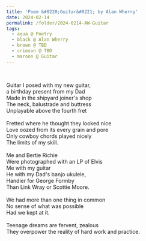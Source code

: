 ```yaml
---
title: 'Poem &#8220;Guitar&#8221; by Alan Wherry'
date: 2024-02-14
permalink: /folder/2024-0214-AW-Guitar
tags:
  - aqua @ Poetry
  - black @ Alan Wherry
  - brown @ TBD
  - crimson @ TBD
  - maroon @ Guitar
---
```


<br>

<p>
Guitar I posed with my new guitar,<br>
a birthday present from my Dad<br>
Made in the shipyard joiner's shop<br>
The neck, balustrade and buttress<br>
Unplayable above the fourth fret<br>
<br>
Fretted where he thought they looked nice<br>
Love oozed from its every grain and pore<br>
Only cowboy chords played nicely<br>
The limits of my skill.<br>
<br>
Me and Bertie Richie<br>
Were photographed with an LP of Elvis<br>
Me with my guitar<br>
He with my Dad's banjo ukulele,<br>
Handier for George Formby<br>
Than Link Wray or Scottie Moore.<br>
<br>
We had more than one thing in common<br>
No sense of what was possible<br>
Had we kept at it.<br>
<br>
Teenage dreams are fervent, zealous<br>
They overpower the reality of hard work and practice.<br>
</p>